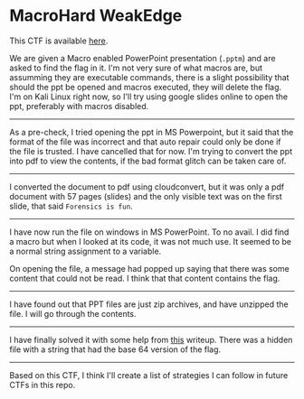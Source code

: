 # MacroHard WeakEdge

This CTF is available [here](https://play.picoctf.org/practice/challenge/130?category=4&page=1&solved=1).

We are given a Macro enabled PowerPoint presentation (`.pptm`) and are asked to find the flag in it. I'm not very sure of what macros are, but assumming they are executable commands, there is a slight possibility that should the ppt be opened and macros executed, they will delete the flag. I'm on Kali Linux right now, so I'll try using google slides online to open the ppt, preferably with macros disabled.

---

As a pre-check, I tried opening the ppt in MS Powerpoint, but it said that the format of the file was incorrect and that auto repair could only be done if the file is trusted. I have cancelled that for now. I'm trying to convert the ppt into pdf to view the contents, if the bad format glitch can be taken care of.

---

I converted the document to pdf using cloudconvert, but it was only a pdf document with 57 pages (slides) and the only visible text was on the first slide, that said `Forensics is fun`.

---

I have now run the file on windows in MS PowerPoint. To no avail. I did find a macro but when I looked at its code, it was not much use. It seemed to be a normal string assignment to a variable.

On opening the file, a message had popped up saying that there was some content that could not be read. I think that that content contains the flag.

---

I have found out that PPT files are just zip archives, and have unzipped the file. I will go through the contents.

---

I have finally solved it with some help from [this](https://medium.com/@quackquackquack/picoctf-writeup-marcohard-weakedge-652a4a9bc29a) writeup. There was a hidden file with a string that had the base 64 version of the flag.

---

Based on this CTF, I think I'll create a list of strategies I can follow in future CTFs in this repo.
